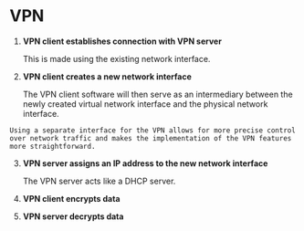 # VPN

1. **VPN client establishes connection with VPN server**

   This is made using the existing network interface. 

2. **VPN client creates a new network interface**

   The VPN client software will then serve as an intermediary between the newly created virtual network interface and the physical network interface.

~~~admonish question title="Why can't we just use existing network interfaces?"
Using a separate interface for the VPN allows for more precise control over network traffic and makes the implementation of the VPN features more straightforward.
~~~

3. **VPN server assigns an IP address to the new network interface**

   The VPN server acts like a DHCP server.

4. **VPN client encrypts data**

5. **VPN server decrypts data**
